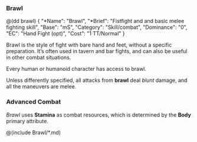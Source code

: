 ### Brawl

@(dd brawl)
{ 
  "*Name": "Brawl",
  "*Brief": "Fistfight and and basic melee fighting skill",
  "Base": "mS",
  "Category": "Skill/combat",
  "Dominance": "0",
  "EC": "Hand Fight (opt)",
  "Cost": "1 TT/Normal"
}

Brawl is the style of fight with bare hand and feet, without a specific
preparation. It’s often used in tavern and bar fights, and can also be
useful in other combat situations.

Every human or humanoid character has access to brawl.

Unless differently specified, all attacks from **brawl** deal _blunt_
damage, and all the maneuvers are melee.

### Advanced Combat

*Brawl* uses **Stamina** as combat resources, which is determined by the **Body**
primary attribute.

@(include Brawl/*.md)
